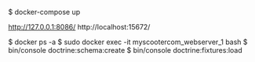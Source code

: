 $ docker-compose up

http://127.0.0.1:8086/
http://localhost:15672/

$ docker ps -a
$ sudo docker exec -it myscootercom_webserver_1 bash
$ bin/console doctrine:schema:create
$ bin/console doctrine:fixtures:load


